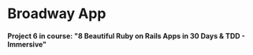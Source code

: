 # Broadway App

#### Project 6 in course: "8 Beautiful Ruby on Rails Apps in 30 Days & TDD - Immersive"
